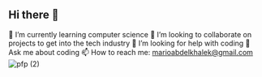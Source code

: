 ## Hi there 👋

🌱 I’m currently learning computer science
👯 I’m looking to collaborate on projects to get into the tech industry
🤔 I’m looking for help with coding
💬 Ask me about coding
📫 How to reach me: marioabdelkhalek@gmail.com
![pfp (2)](https://github.com/user-attachments/assets/609fc58e-833a-4eb1-895e-94095d8a6583)
